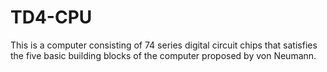 # TD4-CPU
This is a computer consisting of 74 series digital circuit chips that satisfies the five basic building blocks of the computer proposed by von Neumann.
